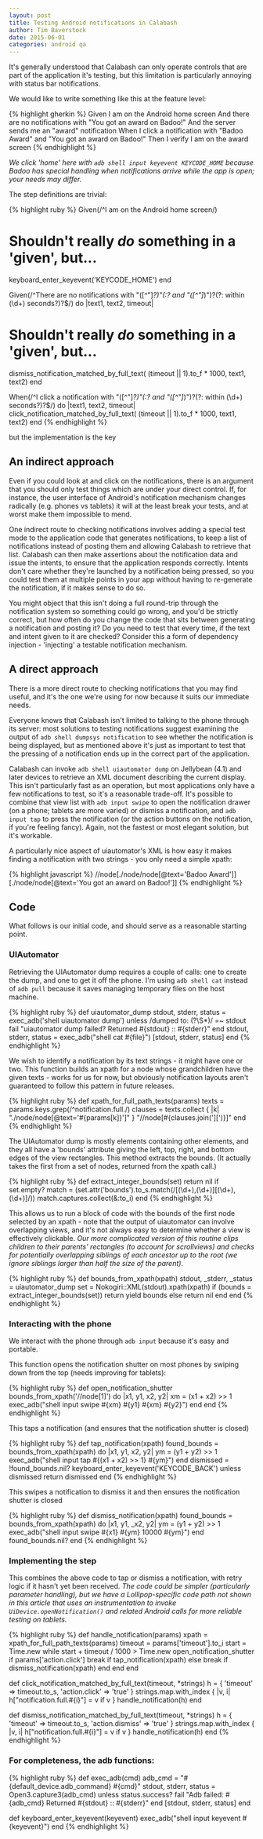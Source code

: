 ```yaml
---
layout: post
title: Testing Android notifications in Calabash
author: Tim Baverstock
date: 2015-06-01
categories: android qa
---
```


It's generally understood that Calabash can only operate controls that are part of the application it's testing, but this limitation is particularly annoying with status bar notifications. 

We would like to write something like this at the feature level:

{% highlight gherkin %}
Given I am on the Android home screen
And there are no notifications with "You got an award on Badoo!"
And the server sends me an "award" notification
When I click a notification with "Badoo Award" and "You got an award on Badoo!"
Then I verify I am on the award screen
{% endhighlight %}

*We click 'home' here with `adb shell input keyevent KEYCODE_HOME` because Badoo has special handling when notifications arrive while the app is open; your needs may differ.*

The step definitions are trivial:

{% highlight ruby %}
Given(/^I am on the Android home screen/)
  # Shouldn't really *do* something in a 'given', but...
  keyboard_enter_keyevent('KEYCODE_HOME')
end

Given(/^There are no notifications with "([^"]*?)"(:? and "([^"]*)")?(?: within (\d+) seconds?)?$/) do |text1, text2, timeout|
  # Shouldn't really *do* something in a 'given', but...
  dismiss_notification_matched_by_full_text(
    (timeout || 1).to_f * 1000, text1, text2)
end

When(/^I click a notification with "([^"]*?)"(:? and "([^"]*)")?(?: within (\d+) seconds?)?$/) do |text1, text2, timeout|
  click_notification_matched_by_full_text(
    (timeout || 1).to_f * 1000, text1, text2)
end
{% endhighlight %}

but the implementation is the key

## An indirect approach

Even if you could look at and click on the notifications, there is an argument that you should only test things which are under your direct control. If, for instance, the user interface of Android's notification mechanism changes radically (e.g. phones vs tablets) it will at the least break your tests, and at worst make them impossible to mend.

One indirect route to checking notifications involves adding a special test mode to the application code that generates notifications, to keep a list of notifications instead of posting them and allowing Calabash to retrieve that list. Calabash can then make assertions about the notification data and issue the intents, to ensure that the application responds correctly. Intents don't care whether they're launched by a notification being pressed, so you could test them at multiple points in your app without having to re-generate the notification, if it makes sense to do so.

You might object that this isn't doing a full round-trip through the notification system so something could go wrong, and you'd be strictly correct, but how often do you change the code that sits between generating a notification and posting it? Do you need to test that every time, if the text and intent given to it are checked? Consider this a form of dependency injection - 'injecting' a testable notification mechanism.

## A direct approach

There is a more direct route to checking notifications that you may find useful, and it's the one we're using for now because it suits our immediate needs.

Everyone knows that Calabash isn't limited to talking to the phone through its server: most solutions to testing notifications suggest examining the output of `adb shell dumpsys notification` to see whether the notification is being displayed, but as mentioned above it's just as important to test that the pressing of a notification ends up in the correct part of the application.

Calabash can invoke `adb shell uiautomator dump` on Jellybean (4.1) and later devices to retrieve an XML document describing the current display. This isn't particularly fast as an operation, but most applications only have a few notifications to test, so it's a reasonable trade-off. It's possible to combine that view list with `adb input swipe` to open the notification drawer (on a phone; tablets are more varied) or dismiss a notification, and `adb input tap` to press the notification (or the action buttons on the notification, if you're feeling fancy). Again, not the fastest or most elegant solution, but it's workable.

A particularly nice aspect of uiautomator's XML is how easy it makes finding a notification with two strings - you only need a simple xpath: 

{% highlight javascript %}
//node[./node/node[@text='Badoo Award']][./node/node[@text='You got an award on Badoo!']]
{% endhighlight %}

## Code

What follows is our initial code, and should serve as a reasonable starting point.

### UIAutomator

Retrieving the UIAutomator dump requires a couple of calls: one to create the dump, and one to get it off the phone. I'm using `adb shell cat` instead of `adb pull` because it saves managing temporary files on the host machine.

{% highlight ruby %}
def uiautomator_dump
  stdout, stderr, status = exec_adb('shell uiautomator dump')
  unless /dumped to: (?<file>\S*)/ =~ stdout
    fail "uiautomator dump failed? Returned #{stdout} :: #{stderr}"
  end
  stdout, stderr, status = exec_adb("shell cat #{file}")
  [stdout, stderr, status]
end
{% endhighlight %}

We wish to identify a notification by its text strings - it might have one or two. This function builds an xpath for a node whose grandchildren have the given texts - works for us for now, but obviously notification layouts aren't guaranteed to follow this pattern in future releases.

{% highlight ruby %}
def xpath_for_full_path_texts(params)
  texts = params.keys.grep(/^notification.full./)
  clauses = texts.collect { |k| "./node/node[@text='#{params[k]}']" }
  "//node[#{clauses.join('][')}]"
end
{% endhighlight %}

The UIAutomator dump is mostly <node> elements containing other <node> elements, and they all have a 'bounds' attribute giving the left, top, right, and bottom edges of the view rectangles. This method extracts the bounds. (It actually takes the first from a set of nodes, returned from the xpath call.)

{% highlight ruby %}
def extract_integer_bounds(set)
  return nil if set.empty?
  match = (set.attr('bounds').to_s.match(/\[(\d+),(\d+)\]\[(\d+),(\d+)\]/))
  match.captures.collect(&:to_i)
end
{% endhighlight %}

This allows us to run a block of code with the bounds of the first node selected by an xpath - note that the output of uiautomator can involve overlapping views, and it's not always easy to determine whether a view is effectively clickable. *Our more complicated version of this routine clips children to their parents' rectangles (to account for scrollviews) and checks for potentially overlapping siblings of each ancestor up to the root (we ignore siblings larger than half the size of the parent).*

{% highlight ruby %}
def bounds_from_xpath(xpath)
  stdout, _stderr, _status = uiautomator_dump
  set = Nokogiri::XML(stdout).xpath(xpath)
  if (bounds = extract_integer_bounds(set))
    return yield bounds
  else
    return nil
  end
end
{% endhighlight %}

### Interacting with the phone

We interact with the phone through `adb input` because it's easy and portable.

This function opens the notification shutter on most phones by swiping down from the top (needs improving for tablets):

{% highlight ruby %}
def open_notification_shutter
  bounds_from_xpath('//node[1]') do |x1, y1, x2, y2|
    xm = (x1 + x2) >> 1
    exec_adb("shell input swipe #{xm} #{y1} #{xm} #{y2}")
  end
end
{% endhighlight %}

This taps a notification (and ensures that the notification shutter is closed)

{% highlight ruby %}
def tap_notification(xpath)
  found_bounds = bounds_from_xpath(xpath) do |x1, y1, x2, y2|
    ym = (y1 + y2) >> 1
    exec_adb("shell input tap #{(x1 + x2) >> 1} #{ym}")
  end
  dismissed = !found_bounds.nil?
  keyboard_enter_keyevent('KEYCODE_BACK') unless dismissed
  return dismissed
end
{% endhighlight %}

This swipes a notification to dismiss it and then ensures the notification shutter is closed

{% highlight ruby %}
def dismiss_notification(xpath)
  found_bounds = bounds_from_xpath(xpath) do |x1, y1, _x2, y2|
    ym = (y1 + y2) >> 1
    exec_adb("shell input swipe #{x1} #{ym} 10000 #{ym}")
  end
  found_bounds.nil?
end
{% endhighlight %}

### Implementing the step

This combines the above code to tap or dismiss a notification, with retry logic if it hasn't yet been received. *The code could be simpler (particularly parameter handling), but we have a Lollipop-specific code path not shown in this article that uses an instrumentation to invoke `UiDevice.openNotification()` and related Android calls for more reliable testing on tablets.*

{% highlight ruby %}
def handle_notification(params)
  xpath = xpath_for_full_path_texts(params)
  timeout = params['timeout'].to_i
  start = Time.new
  while start + timeout / 1000 > Time.new
    open_notification_shutter
    if params['action.click']
      break if tap_notification(xpath)
    else
      break if dismiss_notification(xpath)
    end
  end
end

def click_notification_matched_by_full_text(timeout, *strings)
  h = { 'timeout' => timeout.to_s, 'action.click' => 'true' }
  strings.map.with_index { |v, i| h["notification.full.#{i}"] = v if v }
  handle_notification(h)
end

def dismiss_notification_matched_by_full_text(timeout, *strings)
  h = { 'timeout' => timeout.to_s, 'action.dismiss' => 'true' }
  strings.map.with_index { |v, i| h["notification.full.#{i}"] = v if v }
  handle_notification(h)
end
{% endhighlight %}

### For completeness, the adb functions:

{% highlight ruby %}
def exec_adb(cmd)
  adb_cmd = "#{default_device.adb_command} #{cmd}"
  stdout, stderr, status = Open3.capture3(adb_cmd)
  unless status.success?
    fail "Adb failed: #{adb_cmd} Returned #{stdout} :: #{stderr}"
  end
  [stdout, stderr, status]
end

def keyboard_enter_keyevent(keyevent)
  exec_adb("shell input keyevent #{keyevent}")
end
{% endhighlight %}

